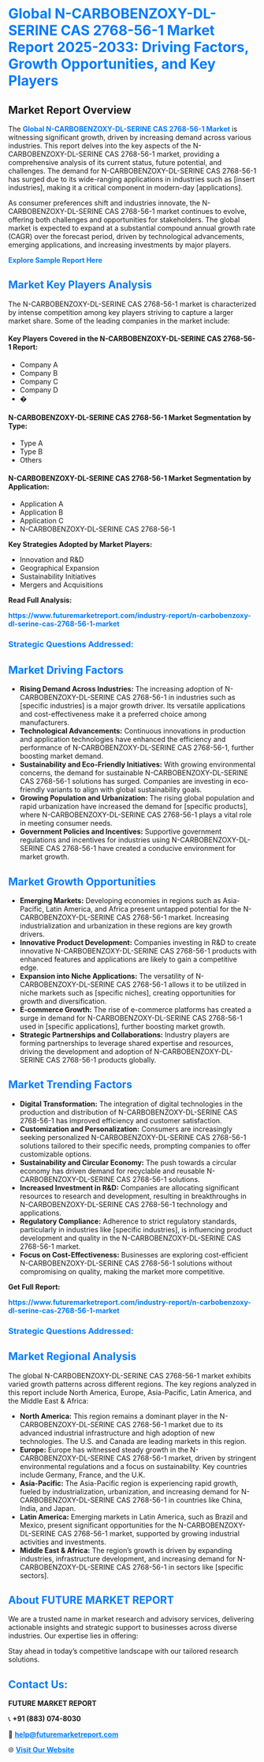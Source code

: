 <h1 style="color: #007BFF;">Global N-CARBOBENZOXY-DL-SERINE CAS 2768-56-1 Market Report 2025-2033: Driving Factors, Growth Opportunities, and Key Players</h1>

<section id="overview">
<h2>Market Report Overview</h2>
<p>The <a href="https://www.futuremarketreport.com/industry-report/n-carbobenzoxy-dl-serine-cas-2768-56-1-market" style="color: #007BFF; text-decoration: none;"><strong>Global N-CARBOBENZOXY-DL-SERINE CAS 2768-56-1 Market</strong></a> is witnessing significant growth, driven by increasing demand across various industries. This report delves into the key aspects of the N-CARBOBENZOXY-DL-SERINE CAS 2768-56-1 market, providing a comprehensive analysis of its current status, future potential, and challenges. The demand for N-CARBOBENZOXY-DL-SERINE CAS 2768-56-1 has surged due to its wide-ranging applications in industries such as [insert industries], making it a critical component in modern-day [applications].</p>
<p>As consumer preferences shift and industries innovate, the N-CARBOBENZOXY-DL-SERINE CAS 2768-56-1 market continues to evolve, offering both challenges and opportunities for stakeholders. The global market is expected to expand at a substantial compound annual growth rate (CAGR) over the forecast period, driven by technological advancements, emerging applications, and increasing investments by major players.</p>
</section>

<section id="overview">
<p><a href="https://www.futuremarketreport.com/request-sample/reportId=116706" style="color: #007BFF; text-decoration: none;"><strong>Explore Sample Report Here</strong></a></p>
</section>

<section id="key-players">
<h2 style="color: #007BFF;">Market Key Players Analysis</h2>
<p>The N-CARBOBENZOXY-DL-SERINE CAS 2768-56-1 market is characterized by intense competition among key players striving to capture a larger market share. Some of the leading companies in the market include:</p>
<h4>Key Players Covered in the N-CARBOBENZOXY-DL-SERINE CAS 2768-56-1 Report:</h4>
<ul><li>Company A</li><li>Company B</li><li>Company C</li><li>Company D</li><li>�</li></ul>
<h4>N-CARBOBENZOXY-DL-SERINE CAS 2768-56-1 Market Segmentation by Type:</h4>
<ul><li>Type A</li><li>Type B</li><li>Others</li></ul>

<h4>N-CARBOBENZOXY-DL-SERINE CAS 2768-56-1 Market Segmentation by Application:</h4>
<ul><li>Application A</li><li>Application B</li><li>Application C</li><li>N-CARBOBENZOXY-DL-SERINE CAS 2768-56-1</li></ul>
<p><strong>Key Strategies Adopted by Market Players:</strong></p>
<ul>
<li>Innovation and R&D</li>
<li>Geographical Expansion</li>
<li>Sustainability Initiatives</li>
<li>Mergers and Acquisitions</li>
</ul>
</section>

<section>
<p><strong>Read Full Analysis: </strong></p><a href="https://www.futuremarketreport.com/industry-report/n-carbobenzoxy-dl-serine-cas-2768-56-1-market" style="color: #007BFF; text-decoration: none;"><strong>https://www.futuremarketreport.com/industry-report/n-carbobenzoxy-dl-serine-cas-2768-56-1-market</strong></a>
<h3 style="color: #007BFF;">Strategic Questions Addressed:</h3>
</section>

<section id="driving-factors">
<h2 style="color: #007BFF;">Market Driving Factors</h2>
<ul>
<li><strong>Rising Demand Across Industries:</strong> The increasing adoption of N-CARBOBENZOXY-DL-SERINE CAS 2768-56-1 in industries such as [specific industries] is a major growth driver. Its versatile applications and cost-effectiveness make it a preferred choice among manufacturers.</li>
<li><strong>Technological Advancements:</strong> Continuous innovations in production and application technologies have enhanced the efficiency and performance of N-CARBOBENZOXY-DL-SERINE CAS 2768-56-1, further boosting market demand.</li>
<li><strong>Sustainability and Eco-Friendly Initiatives:</strong> With growing environmental concerns, the demand for sustainable N-CARBOBENZOXY-DL-SERINE CAS 2768-56-1 solutions has surged. Companies are investing in eco-friendly variants to align with global sustainability goals.</li>
<li><strong>Growing Population and Urbanization:</strong> The rising global population and rapid urbanization have increased the demand for [specific products], where N-CARBOBENZOXY-DL-SERINE CAS 2768-56-1 plays a vital role in meeting consumer needs.</li>
<li><strong>Government Policies and Incentives:</strong> Supportive government regulations and incentives for industries using N-CARBOBENZOXY-DL-SERINE CAS 2768-56-1 have created a conducive environment for market growth.</li>
</ul>
</section>

<section id="growth-opportunities">
<h2 style="color: #007BFF;">Market Growth Opportunities</h2>
<ul>
<li><strong>Emerging Markets:</strong> Developing economies in regions such as Asia-Pacific, Latin America, and Africa present untapped potential for the N-CARBOBENZOXY-DL-SERINE CAS 2768-56-1 market. Increasing industrialization and urbanization in these regions are key growth drivers.</li>
<li><strong>Innovative Product Development:</strong> Companies investing in R&D to create innovative N-CARBOBENZOXY-DL-SERINE CAS 2768-56-1 products with enhanced features and applications are likely to gain a competitive edge.</li>
<li><strong>Expansion into Niche Applications:</strong> The versatility of N-CARBOBENZOXY-DL-SERINE CAS 2768-56-1 allows it to be utilized in niche markets such as [specific niches], creating opportunities for growth and diversification.</li>
<li><strong>E-commerce Growth:</strong> The rise of e-commerce platforms has created a surge in demand for N-CARBOBENZOXY-DL-SERINE CAS 2768-56-1 used in [specific applications], further boosting market growth.</li>
<li><strong>Strategic Partnerships and Collaborations:</strong> Industry players are forming partnerships to leverage shared expertise and resources, driving the development and adoption of N-CARBOBENZOXY-DL-SERINE CAS 2768-56-1 products globally.</li>
</ul>
</section>

<section id="trending-factors">
<h2 style="color: #007BFF;">Market Trending Factors</h2>
<ul>
<li><strong>Digital Transformation:</strong> The integration of digital technologies in the production and distribution of N-CARBOBENZOXY-DL-SERINE CAS 2768-56-1 has improved efficiency and customer satisfaction.</li>
<li><strong>Customization and Personalization:</strong> Consumers are increasingly seeking personalized N-CARBOBENZOXY-DL-SERINE CAS 2768-56-1 solutions tailored to their specific needs, prompting companies to offer customizable options.</li>
<li><strong>Sustainability and Circular Economy:</strong> The push towards a circular economy has driven demand for recyclable and reusable N-CARBOBENZOXY-DL-SERINE CAS 2768-56-1 solutions.</li>
<li><strong>Increased Investment in R&D:</strong> Companies are allocating significant resources to research and development, resulting in breakthroughs in N-CARBOBENZOXY-DL-SERINE CAS 2768-56-1 technology and applications.</li>
<li><strong>Regulatory Compliance:</strong> Adherence to strict regulatory standards, particularly in industries like [specific industries], is influencing product development and quality in the N-CARBOBENZOXY-DL-SERINE CAS 2768-56-1 market.</li>
<li><strong>Focus on Cost-Effectiveness:</strong> Businesses are exploring cost-efficient N-CARBOBENZOXY-DL-SERINE CAS 2768-56-1 solutions without compromising on quality, making the market more competitive.</li>
</ul>
</section>

<section>
<p><strong>Get Full Report: </strong></p><a href="https://www.futuremarketreport.com/industry-report/n-carbobenzoxy-dl-serine-cas-2768-56-1-market" style="color: #007BFF; text-decoration: none;"><strong>https://www.futuremarketreport.com/industry-report/n-carbobenzoxy-dl-serine-cas-2768-56-1-market</strong></a>
<h3 style="color: #007BFF;">Strategic Questions Addressed:</h3>
</section>


<section id="regional-analysis">
<h2 style="color: #007BFF;">Market Regional Analysis</h2>
<p>The global N-CARBOBENZOXY-DL-SERINE CAS 2768-56-1 market exhibits varied growth patterns across different regions. The key regions analyzed in this report include North America, Europe, Asia-Pacific, Latin America, and the Middle East & Africa:</p>
<ul>
<li><strong>North America:</strong> This region remains a dominant player in the N-CARBOBENZOXY-DL-SERINE CAS 2768-56-1 market due to its advanced industrial infrastructure and high adoption of new technologies. The U.S. and Canada are leading markets in this region.</li>
<li><strong>Europe:</strong> Europe has witnessed steady growth in the N-CARBOBENZOXY-DL-SERINE CAS 2768-56-1 market, driven by stringent environmental regulations and a focus on sustainability. Key countries include Germany, France, and the U.K.</li>
<li><strong>Asia-Pacific:</strong> The Asia-Pacific region is experiencing rapid growth, fueled by industrialization, urbanization, and increasing demand for N-CARBOBENZOXY-DL-SERINE CAS 2768-56-1 in countries like China, India, and Japan.</li>
<li><strong>Latin America:</strong> Emerging markets in Latin America, such as Brazil and Mexico, present significant opportunities for the N-CARBOBENZOXY-DL-SERINE CAS 2768-56-1 market, supported by growing industrial activities and investments.</li>
<li><strong>Middle East & Africa:</strong> The region’s growth is driven by expanding industries, infrastructure development, and increasing demand for N-CARBOBENZOXY-DL-SERINE CAS 2768-56-1 in sectors like [specific sectors].</li>
</ul>
</section>

<footer>
<h2 style="color: #007BFF;">About FUTURE MARKET REPORT</h2>
<p>We are a trusted name in market research and advisory services, delivering actionable insights and strategic support to businesses across diverse industries. Our expertise lies in offering:</p>

<p>Stay ahead in today’s competitive landscape with our tailored research solutions.</p>

<h2 style="color: #007BFF;">Contact Us:</h2>
<p><strong>FUTURE MARKET REPORT</strong></p>
<p>📞 <strong>+91 (883) 074-8030</strong></p>
<p>📧 <strong><a href="mailto:help@futuremarketreport.com" style="color: #007BFF;">help@futuremarketreport.com</a></strong></p>
<p>🌐 <strong><a href="https://www.futuremarketreport.com/" style="color: #007BFF;">Visit Our Website</a></strong></p>
</footer>
